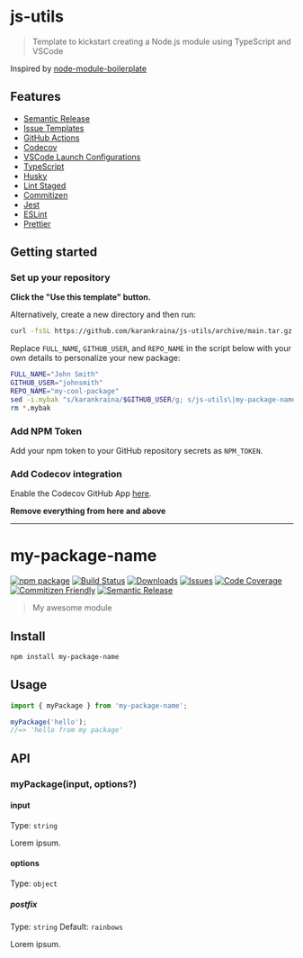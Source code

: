 # js-utils

> Template to kickstart creating a Node.js module using TypeScript and VSCode

Inspired by [node-module-boilerplate](https://github.com/sindresorhus/node-module-boilerplate)

## Features

- [Semantic Release](https://github.com/semantic-release/semantic-release)
- [Issue Templates](https://github.com/karankraina/js-utils/tree/main/.github/ISSUE_TEMPLATE)
- [GitHub Actions](https://github.com/karankraina/js-utils/tree/main/.github/workflows)
- [Codecov](https://about.codecov.io/)
- [VSCode Launch Configurations](https://github.com/karankraina/js-utils/blob/main/.vscode/launch.json)
- [TypeScript](https://www.typescriptlang.org/)
- [Husky](https://github.com/typicode/husky)
- [Lint Staged](https://github.com/okonet/lint-staged)
- [Commitizen](https://github.com/search?q=commitizen)
- [Jest](https://jestjs.io/)
- [ESLint](https://eslint.org/)
- [Prettier](https://prettier.io/)

## Getting started

### Set up your repository

**Click the "Use this template" button.**

Alternatively, create a new directory and then run:

```bash
curl -fsSL https://github.com/karankraina/js-utils/archive/main.tar.gz | tar -xz --strip-components=1
```

Replace `FULL_NAME`, `GITHUB_USER`, and `REPO_NAME` in the script below with your own details to personalize your new package:

```bash
FULL_NAME="John Smith"
GITHUB_USER="johnsmith"
REPO_NAME="my-cool-package"
sed -i.mybak "s/karankraina/$GITHUB_USER/g; s/js-utils\|my-package-name/$REPO_NAME/g; s/Ryan Sonshine/$FULL_NAME/g" package.json package-lock.json README.md
rm *.mybak
```

### Add NPM Token

Add your npm token to your GitHub repository secrets as `NPM_TOKEN`.

### Add Codecov integration

Enable the Codecov GitHub App [here](https://github.com/apps/codecov).

**Remove everything from here and above**

---

# my-package-name

[![npm package][npm-img]][npm-url]
[![Build Status][build-img]][build-url]
[![Downloads][downloads-img]][downloads-url]
[![Issues][issues-img]][issues-url]
[![Code Coverage][codecov-img]][codecov-url]
[![Commitizen Friendly][commitizen-img]][commitizen-url]
[![Semantic Release][semantic-release-img]][semantic-release-url]

> My awesome module

## Install

```bash
npm install my-package-name
```

## Usage

```ts
import { myPackage } from 'my-package-name';

myPackage('hello');
//=> 'hello from my package'
```

## API

### myPackage(input, options?)

#### input

Type: `string`

Lorem ipsum.

#### options

Type: `object`

##### postfix

Type: `string`
Default: `rainbows`

Lorem ipsum.

[build-img]:https://github.com/karankraina/js-utils/actions/workflows/release.yml/badge.svg
[build-url]:https://github.com/karankraina/js-utils/actions/workflows/release.yml
[downloads-img]:https://img.shields.io/npm/dt/js-utils
[downloads-url]:https://www.npmtrends.com/js-utils
[npm-img]:https://img.shields.io/npm/v/js-utils
[npm-url]:https://www.npmjs.com/package/js-utils
[issues-img]:https://img.shields.io/github/issues/karankraina/js-utils
[issues-url]:https://github.com/karankraina/js-utils/issues
[codecov-img]:https://codecov.io/gh/karankraina/js-utils/branch/main/graph/badge.svg
[codecov-url]:https://codecov.io/gh/karankraina/js-utils
[semantic-release-img]:https://img.shields.io/badge/%20%20%F0%9F%93%A6%F0%9F%9A%80-semantic--release-e10079.svg
[semantic-release-url]:https://github.com/semantic-release/semantic-release
[commitizen-img]:https://img.shields.io/badge/commitizen-friendly-brightgreen.svg
[commitizen-url]:http://commitizen.github.io/cz-cli/
